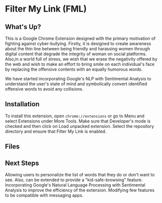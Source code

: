 # Filter My Link (FML)

## What's Up?
This is a Google Chrome Extension designed with the primary motivation of fighting against cyber-bullying. Firstly, it is designed to create awareness about the thin line between being friendly and harassing women through digital content that degrade the integrity of woman on social platforms. Also,in a world full of stress, we wish that we erase the negativity offered by the web and  wish to make an effort to bring smile on each individual's face by replacing the offensive contents with an equally humorous words.

We have started incorporating Google's NLP with Sentimental Analysis to understand the user's state of mind and symbolically convert identified offensive words to avoid any collisions.

## Installation
To install this extension, open ``chrome://extensions`` or go to Menu and select Extensions under More Tools. Make sure that Developer's mode is checked and then click on Load unpacked extension. Select the repository directory and ensure that Filter My Link is enabled. 

## Files

## Next Steps
Allowing users to personalize the list of words that they do or don't want to see. Also, can be extended to provide a "kid-safe-browsing" feature.
Incorporating Google's Natural Language Processing with Sentimental Analysis to improve the efficiency of the extension.
Modifying few features to be compatible with messaging apps.
